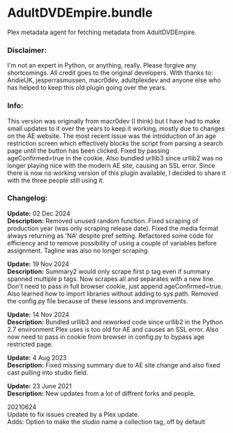 # AdultDVDEmpire.bundle

Plex metadata agent for fetching metadata from AdultDVDEmpire.

###  Disclaimer:

I'm not an expert in Python, or anything, really. Please forgive any shortcomings. All credit goes to the original developers. With thanks to: AndieUK, jesperrasmussen, macr0dev, adultplexdev and anyone else who has helped to keep this old plugin going over the years. 

### Info:

This version was originally from macr0dev (I think) but I have had to make small updates to it over the years to keep it working, mostly due to changes on the AE website. The most recent issue was the introduction of an age restriction screen which effectively blocks the script from parsing a search page until the button has been clicked. Fixed by passing ageConfirmed=true in the cookie. Also bundled urllib3 since urllib2 was no longer playing nice with the modern AE site, causing an SSL error. Since there is now no working version of this plugin available, I decided to share it with the three people still using it.

### Changelog:

**Update:** 02 Dec 2024  
**Description:** Removed unused random function. Fixed scraping of production year (was only scraping release date). Fixed the media format always returning as 'NA' despite pref setting. Refactored some code for efficiency and to remove possibility of using a couple of variables before assignment. Tagline was also no longer scraping.

**Update:** 19 Nov 2024  
**Description:** Summary2 would only scrape first p tag even if summary spanned multiple p tags. Now scrapes all and separates with a new line. Don't need to pass in full browser cookie, just append ageConfirmed=true. Also learned how to import libraries without adding to sys.path. Removed the config.py file because of these lessons and improvements.

**Update:** 14 Nov 2024  
**Description:** Bundled urllib3 and reworked code since urllib2 in the Python 2.7 environment Plex uses is too old for AE and causes an SSL error. Also now need to pass in cookie from browser in config.py to bypass age restricted page.

**Update:** 4 Aug 2023  
**Description:** Fixed missing summary due to AE site change and also fixed cast pulling into studio field.

**Update:** 23 June 2021  
**Description:** New updates from a lot of diffrent forks and people.

20210624  
Update to fix issues created by a Plex update.  
Adds:
Option to make the studio name a collection tag, off by default
